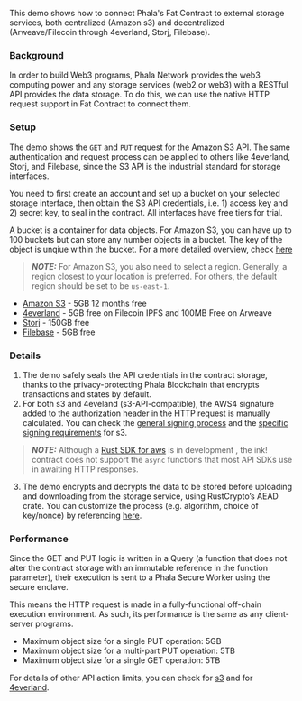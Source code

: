 This demo shows how to connect Phala's Fat Contract to external storage services, both centralized (Amazon s3) and decentralized (Arweave/Filecoin through 4everland, Storj, Filebase).

### Background
In order to build Web3 programs, Phala Network provides the web3 computing power and any storage services (web2 or web3) with a RESTful API provides the data storage. To do this, we can use the native HTTP request support in Fat Contract to connect them. 

### Setup
The demo shows the `GET` and `PUT` request for the Amazon S3 API. The same authentication and request process can be applied to others like 4everland, Storj, and Filebase, since the S3 API is the industrial standard for storage interfaces.

You need to first create an account and set up a bucket on your selected storage interface, then obtain the S3 API credentials, i.e. 1) access key and 2) secret key, to seal in the contract. All interfaces have free tiers for trial.

A bucket is a container for data objects. For Amazon S3, you can have up to 100 buckets but can store any number objects in a bucket. The key of the object is unqiue within the bucket. For a more detailed overview, check [here](https://docs.aws.amazon.com/AmazonS3/latest/userguide/UsingBucket.html)

> **_NOTE:_** For Amazon S3, you also need to select a region. Generally, a region closest to your location is preferred. For others, the default region should be set to be `us-east-1`.

- [Amazon S3](https://aws.amazon.com/s3/) - 5GB 12 months free
- [4everland](https://www.4everland.org/bucket/) - 5GB free on Filecoin IPFS and 100MB Free on Arweave
- [Storj](https://www.storj.io/) - 150GB free
- [Filebase](https://filebase.com/) - 5GB free

### Details
1. The demo safely seals the API credentials in the contract storage, thanks to the privacy-protecting Phala Blockchain that encrypts transactions and states by default.
2. For both s3 and 4eveland (s3-API-compatible), the AWS4 signature added to the authorization header in the HTTP request is manually calculated. You can check the [general signing process](https://docs.aws.amazon.com/general/latest/gr/sigv4_signing.html) and the [specific signing requirements](https://docs.aws.amazon.com/AmazonS3/latest/API/sig-v4-header-based-auth.html) for s3. 
> **_NOTE:_** Although a [Rust SDK for aws](https://github.com/awslabs/aws-sdk-rust) is in development , the ink! contract does not support the `async` functions that most API SDKs use in awaiting HTTP responses.
3. The demo encrypts and decrypts the data to be stored before uploading and downloading from the storage service, using RustCrypto’s AEAD crate. You can customize the process (e.g. algorithm, choice of key/nonce) by referencing [here](https://github.com/RustCrypto/AEADs). 


### Performance

Since the GET and PUT logic is written in a Query (a function that does not alter the contract storage with an immutable reference in the function parameter), their execution is sent to a Phala Secure Worker using the secure enclave. 

This means the HTTP request is made in a fully-functional off-chain execution environment. As such, its performance is the same as any client-server programs.

- Maximum object size for a single PUT operation: 5GB
- Maximum object size for a multi-part PUT operation: 5TB
- Maximum object size for a single GET operation: 5TB

For details of other API action limits, you can check for [s3](https://docs.aws.amazon.com/AmazonS3/latest/userguide/upload-objects.html) and for [4everland](https://docs.4everland.org/bucket-api/#limits-of-s3-api).
